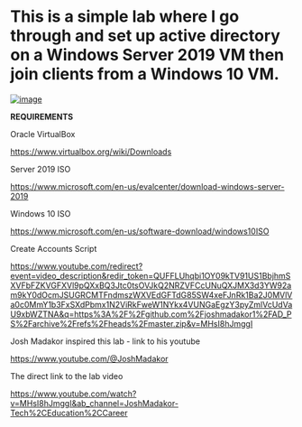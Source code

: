# This is a simple lab where I go through and set up active directory on a Windows Server 2019 VM then join clients from a Windows 10 VM. 



[![image](https://github.com/Norman-Smith-CSJ/Homelabs/assets/127066513/f40b1b80-9bd2-44fd-93a4-319ffd597ed0)](https://i.imgur.com/opcwCDz.png)












**REQUIREMENTS**



Oracle VirtualBox

https://www.virtualbox.org/wiki/Downloads


Server 2019 ISO

https://www.microsoft.com/en-us/evalcenter/download-windows-server-2019


Windows 10 ISO

https://www.microsoft.com/en-us/software-download/windows10ISO


Create Accounts Script


https://www.youtube.com/redirect?event=video_description&redir_token=QUFFLUhqbi1OY09kTV91US1BbjhmSXVFbFZKVGFXVl9pQXxBQ3Jtc0tsOVJkQ2NRZVFCcUNuQXJMX3d3YW92am9kY0dOcmJSUGRCMTFndmszWXVEdGFTdG85SW4xeFJnRk1Ba2J0MVlVa0c0MmY1b3FxSXdPbmx1N2ViRkFweW1NYkx4VUNGaEgzY3pyZmlVcUdVaU9xbWZTNA&q=https%3A%2F%2Fgithub.com%2Fjoshmadakor1%2FAD_PS%2Farchive%2Frefs%2Fheads%2Fmaster.zip&v=MHsI8hJmggI





Josh Madakor inspired this lab - link to his youtube

https://www.youtube.com/@JoshMadakor

The direct link to the lab video 

https://www.youtube.com/watch?v=MHsI8hJmggI&ab_channel=JoshMadakor-Tech%2CEducation%2CCareer
